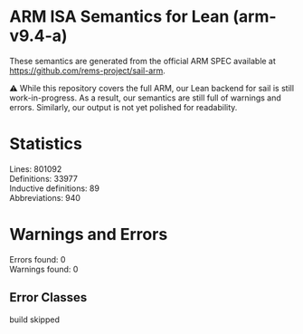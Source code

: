 # ARM ISA Semantics for Lean (arm-v9.4-a)

These semantics are generated from the official ARM SPEC available at
https://github.com/rems-project/sail-arm.

⚠️ While this repository covers the full ARM, our Lean backend for sail
is still work-in-progress. As a result, our semantics are still full of warnings
and errors. Similarly, our output is not yet polished for readability.
# Statistics

Lines: 801092  
Definitions: 33977  
Inductive definitions: 89  
Abbreviations: 940  

# Warnings and Errors

Errors found: 0  
Warnings found: 0  

## Error Classes

build skipped
